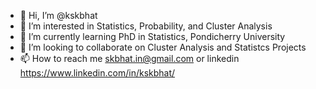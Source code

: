 - 👋 Hi, I’m @kskbhat
- 👀 I’m interested in Statistics, Probability, and Cluster Analysis
- 🌱 I’m currently learning PhD in Statistics, Pondicherry University
- 💞️ I’m looking to collaborate on Cluster Analysis and Statistcs Projects
- 📫 How to reach me skbhat.in@gmail.com or linkedin https://www.linkedin.com/in/kskbhat/

<!---
kskbhat/kskbhat is a ✨ special ✨ repository because its `README.md` (this file) appears on your GitHub profile.
You can click the Preview link to take a look at your changes.
--->
